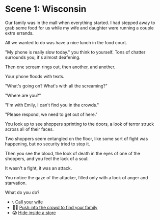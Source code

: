 # Scene 1: Wisconsin

Our family was in the mall when everything started. I had stepped away to grab some food for us while my wife and daughter were running a couple extra errands.



All we wanted to do was have a nice lunch in the food court.



"My phone is really slow today." you think to yourself. Tons of chatter surrounds you, it's almost deafening.



Then one scream rings out, then another, and another.



Your phone floods with texts.



"What's going on? What's with all the screaming?"

"Where are you?"

"I'm with Emily, I can't find you in the crowds."

"Please respond, we need to get out of here."



You look up to see shoppers sprinting to the doors, a look of terror struck across all of their faces.



Two shoppers seem entangled on the floor, like some sort of fight was happening, but no security tried to stop it.



Then you see the blood, the look of death in the eyes of one of the shoppers, and you feel the lack of a soul. 



It wasn't a fight, it was an attack.



You notice the gaze of the attacker, filled only with a look of anger and starvation.



What do you do?



* 📞 [Call your wife](./scene2A.md)
* 🏃‍♂️ [Push into the crowd to find your family](./scene2B.md)
* 😱 [Hide inside a store](./scene2C.md)

